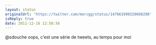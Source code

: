 ```yaml
---
layout: status
originalUrl: 'https://twitter.com/marcgg/status/147661990150668288'
isReply: true
date: 2011-12-16 12:58:56
---
```


@sdouche oops, c'est une série de tweets, au temps pour moi
